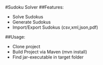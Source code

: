 #Sudoku Solver
##Features:
- Solve Sudokus
- Generate Sudokus
- Import/Export Sudokus (csv,xml,json,pdf)

##Usage:
- Clone project
- Build Project via Maven (mvn install)
- Find jar-executable in target folder

